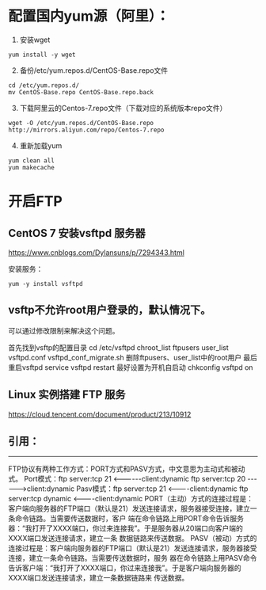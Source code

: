 # 配置国内yum源（阿里）：

1) 安装wget

```
yum install -y wget
```

2) 备份/etc/yum.repos.d/CentOS-Base.repo文件

```
cd /etc/yum.repos.d/
mv CentOS-Base.repo CentOS-Base.repo.back
```

3) 下载阿里云的Centos-7.repo文件（下载对应的系统版本repo文件）

```
wget -O /etc/yum.repos.d/CentOS-Base.repo http://mirrors.aliyun.com/repo/Centos-7.repo
```

4) 重新加载yum

```
yum clean all
yum makecache
```





# 开启FTP



## CentOS 7 安装vsftpd 服务器

https://www.cnblogs.com/Dylansuns/p/7294343.html



安装服务：

```
yum -y install vsftpd
```



##  vsftp不允许root用户登录的，默认情况下。

可以通过修改限制来解决这个问题。 

首先找到vsftp的配置目录
cd /etc/vsftpd
chroot_list  ftpusers  user_list  vsftpd.conf  vsftpd_conf_migrate.sh
删除ftpusers、user_list中的root用户
最后重启vsftpd
service vsftpd restart
最好设置为开机自启动
chkconfig vsftpd on

## Linux 实例搭建 FTP 服务

https://cloud.tencent.com/document/product/213/10912



## **引用：**

------

FTP协议有两种工作方式：PORT方式和PASV方式，中文意思为主动式和被动式。 Port模式：ftp server:tcp 21 <------client:dynamic ftp server:tcp 20 ------>client:dynamic Pasv模式：ftp server:tcp 21 <----client:dynamic ftp server:tcp dynamic <----client:dynamic PORT（主动）方式的连接过程是：客户端向服务器的FTP端口（默认是21）发送连接请求，服务器接受连接，建立一条命令链路。当需要传送数据时，客户 端在命令链路上用PORT命令告诉服务器：“我打开了XXXX端口，你过来连接我”。于是服务器从20端口向客户端的XXXX端口发送连接请求，建立一条 数据链路来传送数据。 PASV（被动）方式的连接过程是：客户端向服务器的FTP端口（默认是21）发送连接请求，服务器接受连接，建立一条命令链路。当需要传送数据时，服务 器在命令链路上用PASV命令告诉客户端：“我打开了XXXX端口，你过来连接我”。于是客户端向服务器的XXXX端口发送连接请求，建立一条数据链路来 传送数据。